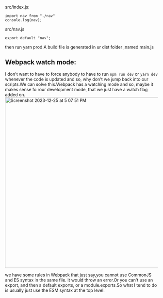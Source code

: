 src/index.js:

```
import nav from "./nav"
console.log(nav);

```

src/nav.js
```
export default "nav";
```
then run yarn prod.A build file is generated in ur dist folder ,named main.js

## Webpack watch mode:

 I don't want to have to force anybody to have to run ``npm run dev`` or ``yarn dev`` whenever the code is updated and so, why don't we jump back into our scripts.We can solve this.Webpack has a watching mode and so, maybe it makes sense fo rour development mode, that we just have a watch flag added on.
 <img width="563" alt="Screenshot 2023-12-25 at 5 07 51 PM" src="https://github.com/Surbhi-Kohli/JSModulesAndWebpack/assets/32058209/1418e25d-bab3-45de-8e92-2080f3b677e3">


we have some rules in Webpack that just say,you cannot use CommonJS and ES syntax in the same file.
It would throw an error.Or you can't use an export, and then a default exports, or a module.exports.So what I tend to do is usually just use the ESM syntax at the top level.
